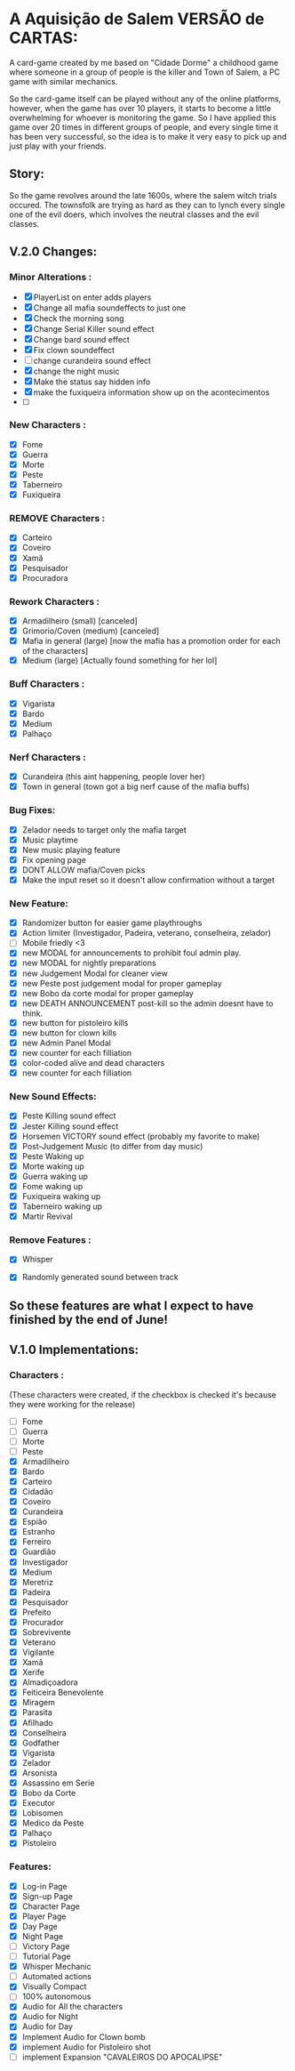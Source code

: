 # A Aquisição de Salem VERSÃO de CARTAS:

A card-game created by me based on "Cidade Dorme" a childhood game where someone in a group of people is the killer and Town of Salem, a PC game with similar mechanics.

So the card-game itself can be played without any of the online platforms, however, when the game has over 10 players, it starts to become a little overwhelming for whoever is monitoring the game. So I have applied this game over 20 times in different groups of people, and every single time it has been very successful, so the idea is to make it very easy to pick up and just play with your friends.

## Story:
So the game revolves around the late 1600s, where the salem witch trials occured.
The townsfolk are trying as hard as they can to lynch every single one of the evil doers, which involves the neutral classes and the evil classes.

## V.2.0 Changes:
### Minor Alterations :
 - [x] PlayerList on enter adds players
 - [x] Change all mafia soundeffects to just one
 - [x] Check the morning song
 - [x] Change Serial Killer sound effect
 - [x] Change bard sound effect
 - [x] Fix clown soundeffect
 - [ ] change curandeira sound effect
 - [x] change the night music
 - [x] Make the status say hidden info
 - [x] make the fuxiqueira information show up on the acontecimentos
 - [ ] 
### New Characters :
 - [x] Fome
 - [x] Guerra
 - [x] Morte
 - [x] Peste
 - [x] Taberneiro
 - [x] Fuxiqueira

### REMOVE Characters :
 - [x] Carteiro
 - [x] Coveiro
 - [x] Xamã
 - [x] Pesquisador
 - [x] Procuradora

### Rework Characters :
- [x] Armadilheiro (small) [canceled]
- [x] Grimorio/Coven (medium) [canceled]
- [x] Mafia in general (large) [now the mafia has a promotion order for each of the characters]
- [x] Medium (large) [Actually found something for her lol]
### Buff Characters :
 - [x] Vigarista
 - [x] Bardo
 - [x] Medium
 - [x] Palhaço
### Nerf Characters :
 - [x] Curandeira (this aint happening, people lover her)
 - [x] Town in general (town got a big nerf cause of the mafia buffs)
### Bug Fixes:
 - [x] Zelador needs to target only the mafia target
 - [x] Music playtime
 - [x] New music playing feature
 - [x] Fix opening page
 - [x] DONT ALLOW mafia/Coven picks
 - [x] Make the input reset so it doesn't allow confirmation without a target
### New Feature:
- [x] Randomizer button for easier game playthroughs
- [x] Action limiter (Investigador, Padeira, veterano, conselheira, zelador)
- [ ] Mobile friedly <3
- [x] new MODAL for announcements to prohibit foul admin play.
- [x] new MODAL for nightly preparations
- [x] new Judgement Modal for cleaner view
- [x] new Peste post judgement modal for proper gameplay
- [x] new Bobo da corte modal for proper gameplay
- [x] new DEATH ANNOUNCEMENT post-kill so the admin doesnt have to think.
- [x] new button for pistoleiro kills
- [x] new button for clown kills
- [x] new Admin Panel Modal
- [x] new counter for each filliation
- [x] color-coded alive and dead characters
- [x] new counter for each filliation

### New Sound Effects:
- [x] Peste Killing sound effect
- [x] Jester Killing sound effect
- [x] Horsemen VICTORY sound effect (probably my favorite to make)
- [x] Post-Judgement Music (to differ from day music)
- [x] Peste Waking up
- [x] Morte waking up
- [x] Guerra waking up
- [x] Fome waking up
- [x] Fuxiqueira waking up
- [x] Taberneiro waking up
- [x] Martir Revival
### Remove Features :
 - [x] Whisper
 - [x] Randomly generated sound between track 


So these features are what I expect to have finished by the end of June!
--------------------------------------------------------
##  V.1.0 Implementations:

### Characters :
(These characters were created, if the checkbox is checked it's because they were working for the release)
 - [ ] Fome
 - [ ] Guerra
 - [ ] Morte
 - [ ] Peste
 - [x] Armadilheiro
 - [x] Bardo
 - [x] Carteiro
 - [x] Cidadão
 - [x] Coveiro
 - [x] Curandeira
 - [x] Espião
 - [x] Estranho
 - [x] Ferreiro
 - [x] Guardião
 - [x] Investigador
 - [x] Medium
 - [x] Meretriz
 - [x] Padeira
 - [x] Pesquisador
 - [x] Prefeito
 - [x] Procurador
 - [x] Sobrevivente
 - [x] Veterano
 - [x] Vigilante
 - [x] Xamã
 - [x] Xerife
 - [x] Almadiçoadora
 - [x] Feiticeira Benevolente
 - [x] Miragem
 - [x] Parasita
 - [x] Afilhado
 - [x] Conselheira
 - [x] Godfather
 - [x] Vigarista
 - [x] Zelador
 - [x] Arsonista
 - [x] Assassino em Serie
 - [x] Bobo da Corte
 - [x] Executor
 - [x] Lobisomen
 - [x] Medico da Peste
 - [x] Palhaço
 - [x] Pistoleiro

### Features:
- [x] Log-in Page
- [x] Sign-up Page
- [x] Character Page
- [x] Player Page
- [x] Day Page
- [x] Night Page
- [ ] Victory Page
- [ ] Tutorial Page
- [x] Whisper Mechanic
- [ ] Automated actions
- [x] Visually Compact
- [ ] 100% autonomous
- [x] Audio for All the characters
- [x] Audio for Night
- [x] Audio for Day
- [x] Implement Audio for Clown bomb
- [x] implement Audio for Pistoleiro shot
- [ ] implement Expansion "CAVALEIROS DO APOCALIPSE"
